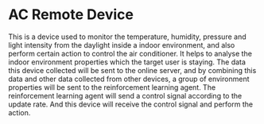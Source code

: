 # AC Remote Device

This is a device used to monitor the temperature, humidity, pressure and light intensity from the daylight inside a indoor environment, and also perform certain action to control the air conditioner. It helps to analyse the indoor environment properties which the target user is staying. The data this device collected will be sent to the online server, and by combining this data and other data collected from other devices, a group of environment properties will be sent to the reinforcement learning agent. The reinforcement learning agent will send a control signal according to the update rate. And this device will receive the control signal and perform the action.
